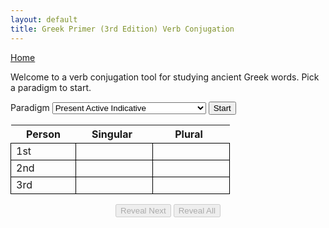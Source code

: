 ```yaml
---
layout: default 
title: Greek Primer (3rd Edition) Verb Conjugation
---
```


<script type="text/javascript" charset="UTF-8" src="./verbs.js"></script>

<style>
    #conjugation-wrapper .variable-heading {
        min-width: 100px;
        padding-right: 15px;
    }

    #conjugation-wrapper table td {
        min-width: 80px;
        padding-right: 15px;
    }

    table td {
      border: 1px solid black;
    }

    .centered-text td {
      text-align: center;
      vertical-align: middle;
    }

    .hidden {
        display: none;
    }

    .controls {
        width: 35%;
        margin-top: 15px;
        margin-left: auto;
        margin-right: auto;
        text-align: center;
    }
</style>

<a href="/greek/">Home</a>

<p>Welcome to a verb conjugation tool for studying ancient Greek words. Pick a paradigm to start.</p>

<label>Paradigm</label>
<select id="typeSelect">
    <optgroup label="Active">
        <option value="p-a-i">Present Active Indicative</option>
        <option value="i-a-i">Imperfect Active Indicative</option>
        <option value="f-a-i">Future Active Indicative</option>
        <option value="first-aorist-a-i">1st Aorist Active Indicative</option>
        <option value="second-aorist-a-i">2nd Aorist Active Indicative</option>
        <option value="pf-a-i">Perfect Active indicative</option>
    </optgroup>
    <optgroup label="Middle and Passive">
        <option value="p-mp-i">Present Middle/Passive Indicative</option>
        <option value="i-mp-i">Imperfect Middle/Passive Indicative</option>
        <option value="f-m-i">Future Middle Indicative</option>
        <option value="f-p-i">Future Passive Indicative</option>
        <option value="aorist-m-i">Aorist Middle Indicative</option>
        <option value="aorist-p-i">Aorist Passive Indicative</option>
        <option value="pf-mp-i">Perfect Middle/Passive Indicative</option>
    </optgroup>
    <optgroup label="Deponent">
        <option value="p-d-i">Present Deponent Indicative</option>
        <option value="i-d-i">Imperfect Deponent Indicative</option>
        <option value="f-d-i">Future Deponent Indicative</option>
        <option value="first-aorist-d-i">1st Aorist Deponent Indicative</option>
        <option value="second-aorist-d-i">2nd Aorist Deponent Indicative</option>
        <option value="pf-d-i">Perfect Deponent Indicative</option>
    </optgroup>
    <optgroup label="Other">
        <option value="eimi-pai">εἰμί Present Active Indicative</option>
        <option value="eimi-iai">εἰμί Imperfect Active Indicative</option>
        <option value="eimi-fdi">εἰμί Future Active Indicative</option>
        <option value="prefix-conflation">Prefix Conflation Rules</option>
        <option value="suffix-conflation">Suffix Conflation Rules</option>
        <option value="contraction">Contraction Rules</option>
    </optgroup>
</select>
<button id="start">Start</button>
<div id="conjugation-wrapper" class="active-table">
    <table>
        <tr><th>Person</th><th class="variable-heading">Singular</th><th class="variable-heading">Plural</th></tr>
        <tr><td>1st</td><td class="col1"><span class="answer"></span></td><td><span class="answer"></span></td></tr>
        <tr><td>2nd</td><td class="col1"><span class="answer"></span></td><td><span class="answer"></span></td></tr>
        <tr><td>3rd</td><td class="col1"><span class="answer"></span></td><td><span class="answer"></span></td></tr>
    </table>
</div>
<div id="prefix-conflation-wrapper" class="hidden centered-text">
    <table>
      <tr><th>Prefix</th><th>Becomes</th></tr>
      <tr><td>ε + α</td><td rowspan="3"><span class="answer">η</span></td></tr>
      <tr><td>ε + ε</td></tr>
      <tr><td>ε + η</td></tr>
      <tr><td>ε + ο</td><td rowspan="2"><span class="answer">ω</span></td></tr>
      <tr><td>ε + ω</td></tr>
      <tr><td>ε + ι</td><td><span class="answer">ι</span></td></tr>
      <tr><td>ε + υ</td><td><span class="answer">υ</span></td></tr>
      <tr><td>ε + αι</td><td rowspan="2"><span class="answer">ῃ</span></td></tr>
      <tr><td>ε + ει</td></tr>
      <tr><td>ε + αυ</td><td rowspan="2"><span class="answer">ηυ</span></td></tr>
      <tr><td>ε + ευ</td></tr>
      <tr><td>ε + οι</td><td><span class="answer">ῳ</span></td></tr>
    </table>
</div>
<div id="suffix-conflation-wrapper" class="hidden centered-text">
    <table>
      <tr><th>Suffix</th><th>Becomes</th></tr>
      <tr><td>β + σ</td><td rowspan="4"><span class="answer">ψ</span></td></tr>
      <tr><td>π + σ</td></tr>
      <tr><td>φ + σ</td></tr>
      <tr><td>πτ + σ</td></tr>
      <tr><td>δ + σ</td><td rowspan="4"><span class="answer">σ</span></td></tr>
      <tr><td>ζ + σ</td></tr>
      <tr><td>θ + σ</td></tr>
      <tr><td>τ + σ</td></tr>
      <tr><td>γ + σ</td><td rowspan="5"><span class="answer">ξ</span></td></tr>
      <tr><td>κ + σ</td></tr>
      <tr><td>χ + σ</td></tr>
      <tr><td>σκ + σ</td></tr>
      <tr><td>σσ+ σ</td></tr>
    </table>
</div>
<div id="contraction-wrapper" class="hidden centered-text">
    <table>
      <tr><th>Suffix</th><th>Becomes</th></tr>
      <tr><td>ε + ω</td><td><span class="answer">ω</span></td></tr>
      <tr><td>ε + ε</td><td rowspan="2"><span class="answer">ει</span></td></tr>
      <tr><td>ε + ει</td></tr>
      <tr><td>ε + ο</td><td rowspan="2"><span class="answer">ου</span></td></tr>
      <tr><td>ε + ου</td></tr>
      <tr><td>ε + ῃ</td><td><span class="answer">ῃ</span></td></tr>
      <tr><td>ε + σ</td><td><span class="answer">ησ</span></td></tr>
      <tr><td>ε + θ</td><td><span class="answer">ηθ</span></td></tr>
      <tr><td>ε + κ</td><td><span class="answer">ηκ</span></td></tr>
      <tr><td>α + ο</td><td rowspan="3"><span class="answer">ω</span></td></tr>
      <tr><td>α + ω</td></tr>
      <tr><td>α + ου</td></tr>
      <tr><td>α + ε</td><td><span class="answer">α</span></td></tr>
      <tr><td>α + ει</td><td><span class="answer">ᾳ</span></td></tr>
      <tr><td>α + σ</td><td><span class="answer">ησ</span></td></tr>
      <tr><td>α + θ</td><td><span class="answer">ηθ</span></td></tr>
      <tr><td>α + κ</td><td><span class="answer">ηκ</span></td></tr>
      <tr><td>ο + ω</td><td><span class="answer">ω</span></td></tr>
      <tr><td>ο + ει</td><td><span class="answer">οι</span></td></tr>
      <tr><td>ο + ε</td><td rowspan="3"><span class="answer">ου</span></td></tr>
      <tr><td>ο + ο</td></tr>
      <tr><td>ο + ου</td></tr>
      <tr><td>ο + σ</td><td><span class="answer">ωσ</span></td></tr>
      <tr><td>ο + θ</td><td><span class="answer">ωθ</span></td></tr>
      <tr><td>ο + κ</td><td><span class="answer">ωκ</span></td></tr>
    </table>
</div>
<div class="controls">
    <button id="reveal-next" disabled="disabled">Reveal Next</button>
    <button id="reveal-all" disabled="disabled">Reveal All</button>
</div>
